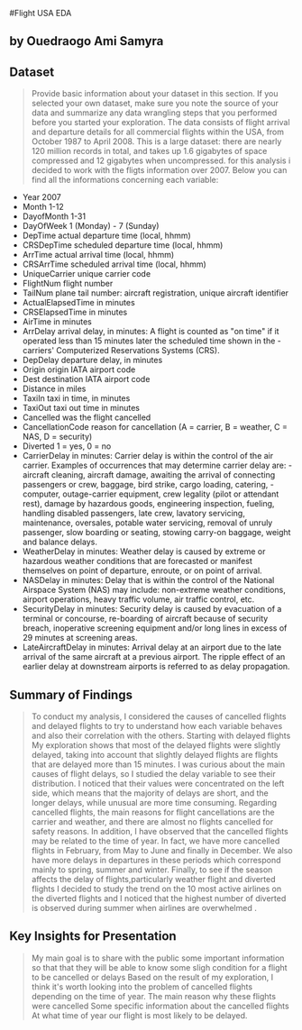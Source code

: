 #Flight USA EDA
## by Ouedraogo Ami Samyra


## Dataset

> Provide basic information about your dataset in this section. If you selected your own dataset, make sure you note the source of your data and summarize any data wrangling steps that you performed before you started your exploration.
The data consists of flight arrival and departure details for all commercial flights within the USA, from October 1987 to April 2008. This is a large dataset: there are nearly 120 million records in total, and takes up 1.6 gigabytes of space compressed and 12 gigabytes when uncompressed.
for this analysis i decided to work with the fligts information over 2007. Below you can find all the informations concerning each variable:
- Year 2007
- Month 1-12
- DayofMonth 1-31
- DayOfWeek 1 (Monday) - 7 (Sunday)
- DepTime actual departure time (local, hhmm)
- CRSDepTime scheduled departure time (local, hhmm)
- ArrTime actual arrival time (local, hhmm)
- CRSArrTime scheduled arrival time (local, hhmm)
- UniqueCarrier unique carrier code
- FlightNum flight number
- TailNum plane tail number: aircraft registration, unique aircraft identifier
- ActualElapsedTime in minutes
- CRSElapsedTime in minutes
- AirTime in minutes
- ArrDelay arrival delay, in minutes: A flight is counted as "on time" if it operated less than 15 minutes later the scheduled time shown in the -carriers' Computerized Reservations Systems (CRS).
- DepDelay departure delay, in minutes
- Origin origin IATA airport code
- Dest destination IATA airport code
- Distance in miles
- TaxiIn taxi in time, in minutes
- TaxiOut taxi out time in minutes
- Cancelled was the flight cancelled
- CancellationCode reason for cancellation (A = carrier, B = weather, C = NAS, D = security)
- Diverted 1 = yes, 0 = no
- CarrierDelay in minutes: Carrier delay is within the control of the air carrier. Examples of occurrences that may determine carrier delay are: -aircraft cleaning, aircraft damage, awaiting the arrival of connecting passengers or crew, baggage, bird strike, cargo loading, catering, -computer, outage-carrier equipment, crew legality (pilot or attendant rest), damage by hazardous goods, engineering inspection, fueling, handling disabled passengers, late crew, lavatory servicing, maintenance, oversales, potable water servicing, removal of unruly passenger, slow boarding or seating, stowing carry-on baggage, weight and balance delays.
- WeatherDelay in minutes: Weather delay is caused by extreme or hazardous weather conditions that are forecasted or manifest themselves on point of departure, enroute, or on point of arrival.
- NASDelay in minutes: Delay that is within the control of the National Airspace System (NAS) may include: non-extreme weather conditions, airport operations, heavy traffic volume, air traffic control, etc.
- SecurityDelay in minutes: Security delay is caused by evacuation of a terminal or concourse, re-boarding of aircraft because of security breach, inoperative screening equipment and/or long lines in excess of 29 minutes at screening areas.
- LateAircraftDelay in minutes: Arrival delay at an airport due to the late arrival of the same aircraft at a previous airport. The ripple effect of an earlier delay at downstream airports is referred to as delay propagation.

## Summary of Findings
 
> To conduct my analysis, I considered the causes of cancelled flights and delayed flights to try to understand how each variable behaves and also their correlation with the others. 
    Starting with delayed flights
    My exploration shows that most of the delayed flights were slightly delayed, taking into account that slightly delayed flights are flights that are delayed more than 15 minutes. I was curious about the main causes of flight delays, so I studied the delay variable to see their distribution. I noticed that their values were concentrated on the left side, which means that the majority of delays are short, and the longer delays, while unusual  are more time consuming.
    Regarding cancelled flights, the main reasons for flight cancellations are the carrier and weather, and there are almost no flights cancelled for safety reasons.
    In addition, I have observed that the cancelled flights may be related to the time of year. In fact, we have more cancelled flights in February, from May to June and finally in December. We also have more delays in departures in these periods which correspond mainly to spring, summer and winter.
    Finally, to see if the season  affects the delay of flights,particularly weather flight and diverted flights I decided to study the trend on the 10 most active airlines on the diverted flights and I noticed that the highest number of diverted is observed during summer when airlines are overwhelmed .

  
 

## Key Insights for Presentation
>My main goal is to share with the public some important information so that that they will be able to know some sligh condition for a flight to be cancelled or delays
>Based on the result of my exploration, I think it's worth looking into the problem of cancelled flights depending on the time of year.
>The main reason why these flights were cancelled
>Some specific information about the cancelled flights
>At what time of year our flight is most likely to be delayed.

